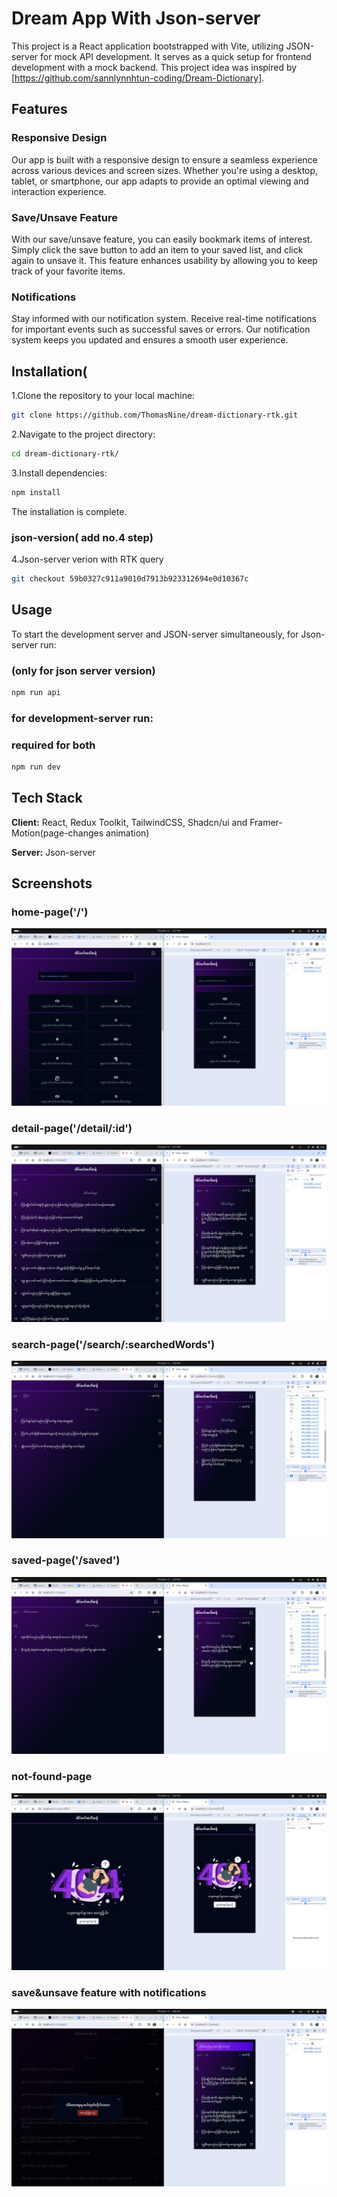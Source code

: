 # Dream App With Json-server

This project is a React application bootstrapped with Vite, utilizing JSON-server for mock API development. It serves as a quick setup for frontend development with a mock backend. This project idea was inspired by [https://github.com/sannlynnhtun-coding/Dream-Dictionary].

## Features

### Responsive Design

Our app is built with a responsive design to ensure a seamless experience across various devices and screen sizes. Whether you're using a desktop, tablet, or smartphone, our app adapts to provide an optimal viewing and interaction experience.

### Save/Unsave Feature

With our save/unsave feature, you can easily bookmark items of interest. Simply click the save button to add an item to your saved list, and click again to unsave it. This feature enhances usability by allowing you to keep track of your favorite items.

### Notifications

Stay informed with our notification system. Receive real-time notifications for important events such as successful saves or errors. Our notification system keeps you updated and ensures a smooth user experience.

  

## Installation(

1.Clone the repository to your local machine:

```bash
git clone https://github.com/ThomasNine/dream-dictionary-rtk.git
```

2.Navigate to the project directory:

```bash
cd dream-dictionary-rtk/
```

3.Install dependencies:

```bash
npm install
```
The installation is complete.

### json-version( add no.4 step)
4.Json-server verion with RTK query
```bash
git checkout 59b0327c911a9010d7913b923312694e0d10367c
```
## Usage

To start the development server and JSON-server simultaneously,
for Json-server run:
### (only for json server version)

```bash
npm run api
```

### for development-server run:
### required for both
```bash
npm run dev
```

## Tech Stack

**Client:** React, Redux Toolkit, TailwindCSS, Shadcn/ui and Framer-Motion(page-changes animation)

**Server:** Json-server

## Screenshots

### home-page('/')
![App Screenshot](https://github.com/ThomasNine/dream-dictionary-rtk/blob/master/public/home-page.png)

### detail-page('/detail/:id')
![App Screenshot](https://github.com/ThomasNine/dream-dictionary-rtk/blob/master/public/detail-page.png)

### search-page('/search/:searchedWords')
![App Screenshot](https://github.com/ThomasNine/dream-dictionary-rtk/blob/master/public/search-page.png)

### saved-page('/saved')
![App Screenshot](https://github.com/ThomasNine/dream-dictionary-rtk/blob/master/public/saved-page.png)

### not-found-page
![App Screenshot](https://github.com/ThomasNine/dream-dictionary-rtk/blob/master/public/not-found-page.png)

### save&unsave feature with notifications
![App Screenshot](https://github.com/ThomasNine/dream-dictionary-rtk/blob/master/public/save&unsave.png)
